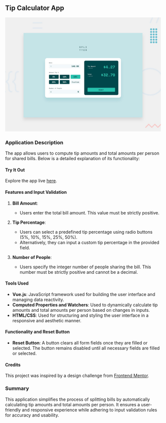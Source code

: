 ## Tip Calculator App

![Screenshot 1](desktop-preview.jpg)

### Application Description

The app allows users to compute tip amounts and total amounts per person for shared bills. Below is a detailed explanation of its functionality:

#### Try It Out

Explore the app live [here](https://matbac85.github.io/tip-calculator-app/).

#### Features and Input Validation

1. **Bill Amount**:

   - Users enter the total bill amount. This value must be strictly positive.

2. **Tip Percentage**:

   - Users can select a predefined tip percentage using radio buttons (5%, 10%, 15%, 25%, 50%).
   - Alternatively, they can input a custom tip percentage in the provided field.

3. **Number of People**:
   - Users specify the integer number of people sharing the bill. This number must be strictly positive and cannot be a decimal.

#### Tools Used

- **Vue.js**: JavaScript framework used for building the user interface and managing data reactivity.
- **Computed Properties and Watchers**: Used to dynamically calculate tip amounts and total amounts per person based on changes in inputs.
- **HTML/CSS**: Used for structuring and styling the user interface in a responsive and aesthetic manner.

#### Functionality and Reset Button

- **Reset Button**: A button clears all form fields once they are filled or selected. The button remains disabled until all necessary fields are filled or selected.

#### Credits

This project was inspired by a design challenge from [Frontend Mentor](https://www.frontendmentor.io/).

### Summary

This application simplifies the process of splitting bills by automatically calculating tip amounts and total amounts per person. It ensures a user-friendly and responsive experience while adhering to input validation rules for accuracy and usability.

